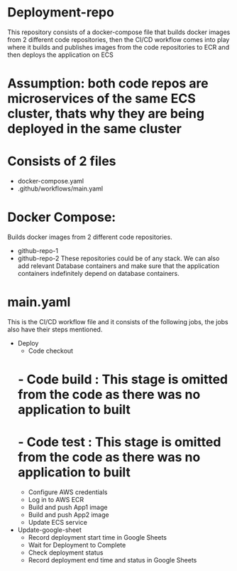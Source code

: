 # Deployment-repo
This repository consists of a docker-compose file that builds docker images from 2 different code repositories, then the CI/CD workflow comes into play where it builds and publishes images from the code repositories to ECR and then deploys the application on ECS
# Assumption: both code repos are microservices of the same ECS cluster, thats why they are being deployed in the same cluster
# Consists of 2 files
  - docker-compose.yaml
  - .github/workflows/main.yaml
# Docker Compose:
Builds docker images from 2 different code repositories.
  - github-repo-1
  - github-repo-2
These repositories could be of any stack. We can also add relevant Database containers and make sure that the application containers indefinitely depend on database containers.

# main.yaml
This is the CI/CD workflow file and it consists of the following jobs, the jobs also have their steps mentioned.
  - Deploy
    - Code checkout
    # - Code build : This stage is omitted from the code as there was no application to built
    # - Code test : This stage is omitted from the code as there was no application to built
    - Configure AWS credentials
    - Log in to AWS ECR
    - Build and push App1 image
    - Build and push App2 image
    - Update ECS service
  - Update-google-sheet
    - Record deployment start time in Google Sheets
    - Wait for Deployment to Complete
    - Check deployment status
    - Record deployment end time and status in Google Sheets


